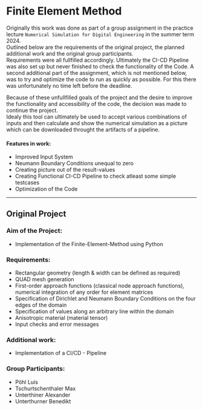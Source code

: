 # Finite Element Method

Originally this work was done as part of a group assignment in the practice lecture ``Numerical Simulation for Digital Engineering`` in the summer term 2024.  
Outlined below are the requirements of the original project, the planned additional work and the original group participants.  
Requirements were all fullfilled accordingly. Ultimately the CI-CD Pipeline was also set up but never finished to check the functionality of the Code. A second additional part of the assignment, which is not mentioned below, was to try and optimize the code to run as quickly as possible. For this there was unfortunately no time left before the deadline.

Because of these unfullfilled goals of the project and the desire to improve the functionality and accessibility of the code, the decision was made to continue the project.  
Idealy this tool can ultimately be used to accept various combinations of inputs and then calculate and show the numerical simulation as a picture which can be downloaded throught the artifacts of a pipeline.  

#### Features in work:
- Improved Input System 
- Neumann Boundary Conditions unequal to zero
- Creating picture out of the result-values
- Creating Functional CI-CD Pipeline to check atleast some simple testcases
- Optimization of the Code

------
## Original Project

### Aim of the Project: 
- Implementation of the Finite-Element-Method using Python

### Requirements:
- Rectangular geometry (length & width can be defined as required)
- QUAD mesh generation
- First-order approach functions (classical node approach functions), numerical integration of any order for element matrices 
- Specification of Dirichlet and Neumann Boundary Conditions on the four edges of the domain
- Specification of values along an arbitrary line within the domain
- Anisotropic material (material tensor)
- Input checks and error messages

### Additional work: 
- Implementation of a CI/CD - Pipeline

### Group Participants:
- Pöhl Luis
- Tschurtschenthaler Max
- Unterthiner Alexander
- Unterthurner Benedikt
